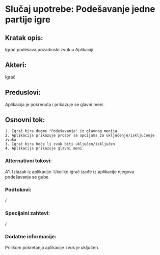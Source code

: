 # Slučaj upotrebe: Podešavanje jedne partije igre

## Kratak opis: 
Igrač podešava pozadinski zvuk u Aplikaciji.

## Akteri: 
Igrač

## Preduslovi: 
Aplikacija je pokrenuta i prikazuje se glavni meni.

## Osnovni tok: 

	1. Igrač bira dugme "Podešavanja" iz glavnog menija 
	2. Aplikacija prikazuje prozor sa opcijama za uključenje/isključenje zvuka
	3. Igrač bira hoće li zvuk biti uključen/isključen
	4. Aplikacija prikazuje glavni meni
		
### Alternativni tokovi:  
A1. Izlazak iz aplikacije. Ukoliko igrač izađe iz aplikacije njegova podešavanja se gube. 

### Podtokovi: 
/


### Specijalni zahtevi: 
/

### Dodatne informacije: 
Prilikom pokretanja aplikacije zvuk je uključen.
